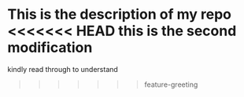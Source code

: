 This is the description of my repo
<<<<<<< HEAD
this is the second modification
=======
kindly read through to understand
>>>>>>> feature-greeting
